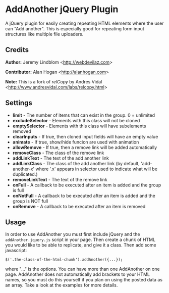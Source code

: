 # AddAnother jQuery Plugin

A jQuery plugin for easily creating repeating HTML elements where the user can 
"Add another". This is especially good for repeating form input structures like
multiple file uploaders.

## Credits

**Author:** Jeremy Lindblom \<<http://webdevilaz.com>\>

**Contributor:** Alan Hogan \<<http://alanhogan.com>\>

**Note:** This is a fork of *relCopy* by Andres Vidal \<<http://www.andresvidal.com/labs/relcopy.html>\>

## Settings

- **limit** - The number of items that can exist in the group. 0 = unlimited
- **excludeSelector** - Elements with this class will not be cloned
- **emptySelector** - Elements with this class will have subelements removed
- **clearInputs** - If true, then cloned input fields will have an empty value
- **animate** - If true, show/hide funcion are used with animation
- **allowRemove** - If true, then a remove link will be added automatically
- **removeClass** - The class of the remove link
- **addLinkText** - The text of the add another link
- **addLinkClass** - The class of the add another link 
	(by default, 'add-another-x' where '.x' appears in selector used to indicate what will be duplicated.)
- **removeLinkText** - The text of the remove link
- **onFull** - A callback to be executed after an item is added and the group is full
- **onNotFull** - A callback to be executed after an item is added and the group is NOT full
- **onRemove** - A callback to be executed after an item is removed

## Usage

In order to use AddAnother you must first include jQuery and the 
`addAnother.jquery.js` script in your page. Then create a chunk of HTML you 
would like to be able to replicate, and give it a class. Then add some javascript:

	$('.the-class-of-the-html-chunk').addAnother({...});
	
where "&hellip;" is the options. You can have more than one AddAnother on one
page. AddAnother does not automatically add brackets to your HTML names, so you
must do this yourself if you plan on using the posted data as an array. Take a 
look at the examples for more details.
